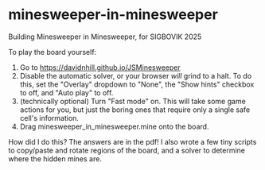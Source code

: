 # minesweeper-in-minesweeper
Building Minesweeper in Minesweeper, for SIGBOVIK 2025

To play the board yourself:
1. Go to https://davidnhill.github.io/JSMinesweeper
2. Disable the automatic solver, or your browser _will_ grind to a halt. To do this, set the "Overlay" dropdown to "None", the "Show hints" checkbox to off, and "Auto play" to off.
3. (technically optional) Turn "Fast mode" on. This will take some game actions for you, but just the boring ones that require only a single safe cell's information.
4. Drag minesweeper_in_minesweeper.mine onto the board.

How did I do this? The answers are in the pdf! I also wrote a few tiny scripts to copy/paste and rotate regions of the board, and a solver to determine where the hidden mines are.
